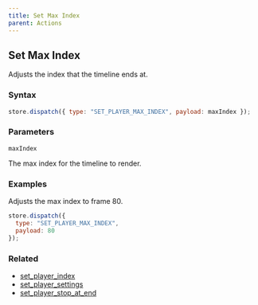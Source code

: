 ```yaml
---
title: Set Max Index
parent: Actions
---
```


## Set Max Index

Adjusts the index that the timeline ends at.

### Syntax

```js
store.dispatch({ type: "SET_PLAYER_MAX_INDEX", payload: maxIndex });
```

### Parameters

`maxIndex`

The max index for the timeline to render.

### Examples

Adjusts the max index to frame 80.

```js
store.dispatch({
  type: "SET_PLAYER_MAX_INDEX",
  payload: 80
});
```

### Related

- [set_player_index](./set_player_index.md)
- [set_player_settings](./set_player_settings.md)
- [set_player_stop_at_end](./set_player_stop_at_end.md)
